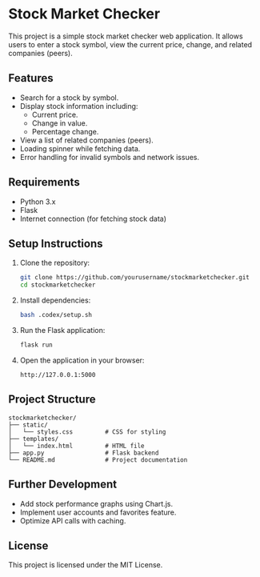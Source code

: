 # Stock Market Checker

This project is a simple stock market checker web application. It allows users to enter a stock symbol, view the current price, change, and related companies (peers).

## Features
- Search for a stock by symbol.
- Display stock information including:
  - Current price.
  - Change in value.
  - Percentage change.
- View a list of related companies (peers).
- Loading spinner while fetching data.
- Error handling for invalid symbols and network issues.

## Requirements
- Python 3.x
- Flask
- Internet connection (for fetching stock data)

## Setup Instructions
1. Clone the repository:
   ```bash
   git clone https://github.com/yourusername/stockmarketchecker.git
   cd stockmarketchecker
   ```
2. Install dependencies:
   ```bash
   bash .codex/setup.sh
   ```
3. Run the Flask application:
   ```bash
   flask run
   ```
4. Open the application in your browser:
   ```
   http://127.0.0.1:5000
   ```

## Project Structure
```
stockmarketchecker/
├── static/
│   └── styles.css         # CSS for styling
├── templates/
│   └── index.html         # HTML file
├── app.py                 # Flask backend
└── README.md              # Project documentation
```

## Further Development
- Add stock performance graphs using Chart.js.
- Implement user accounts and favorites feature.
- Optimize API calls with caching.

## License
This project is licensed under the MIT License.

